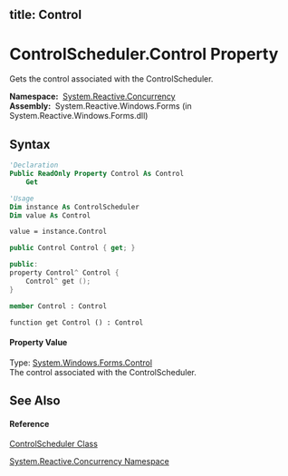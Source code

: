 title: Control
---
# ControlScheduler.Control Property

Gets the control associated with the ControlScheduler.

**Namespace:**  [System.Reactive.Concurrency](System.Reactive.Concurrency/System.Reactive.Concurrency)  
**Assembly:**  System.Reactive.Windows.Forms (in System.Reactive.Windows.Forms.dll)

## Syntax

```vb
'Declaration
Public ReadOnly Property Control As Control
    Get
```

```vb
'Usage
Dim instance As ControlScheduler
Dim value As Control

value = instance.Control
```

```csharp
public Control Control { get; }
```

```c++
public:
property Control^ Control {
    Control^ get ();
}
```

```fsharp
member Control : Control
```

```jscript
function get Control () : Control
```

#### Property Value

Type: [System.Windows.Forms.Control](https://msdn.microsoft.com/en-us/library/36cd312w)  
The control associated with the ControlScheduler.

## See Also

#### Reference

[ControlScheduler Class](ControlScheduler/ControlScheduler)

[System.Reactive.Concurrency Namespace](System.Reactive.Concurrency/System.Reactive.Concurrency)
